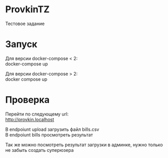 # ProvkinTZ
Тестовое задание  

# Запуск
Для версии docker-compose < 2:  
docker-compose up  

Для версии docker-compose > 2:  
docker compose up  

# Проверка
Перейти по следующему url:  
http://provkin.localhost

В endpoiunt upload загрузить файл bills.csv  
В endpoiunt bills просмотреть результат  

Так же можно посмотреть результат загрузки в админке, нужно только не забыть создать суперюзера
